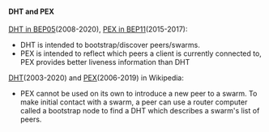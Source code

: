 
#### DHT and PEX
[DHT in BEP05](http://bittorrent.org/beps/bep_0005.html)(2008-2020), [PEX in BEP11](http://bittorrent.org/beps/bep_0011.html)(2015-2017):
- DHT is intended to bootstrap/discover peers/swarms.
- PEX is intended to reflect which peers a client is currently connected to, PEX provides better liveness information than DHT

[DHT](https://en.wikipedia.org/wiki/Distributed_hash_table)(2003-2020) and [PEX](https://en.wikipedia.org/wiki/Peer_exchange)(2006-2019) in Wikipedia:
- PEX cannot be used on its own to introduce a new peer to a swarm. To make initial contact with a swarm, a peer can use a router computer called a bootstrap node to find a DHT which describes a swarm's list of peers.
